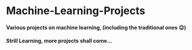 # Machine-Learning-Projects

#### Various projects on machine learning, (including the traditional ones 😉)
#### Strill Learning, more projects shall come...

